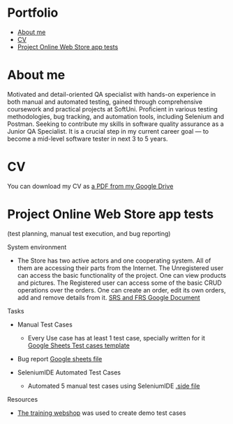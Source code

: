 # Portfolio
- [About me](#about-me)
- [CV](#cv)
- [Project Online Web Store app tests](#project-online-web-store-app-tests)

# About me
Motivated and detail-oriented QA specialist with hands-on experience in both
manual and automated testing, gained through comprehensive coursework and
practical projects at SoftUni. Proficient in various testing methodologies, bug
tracking, and automation tools, including Selenium and Postman. Seeking to
contribute my skills in software quality assurance as a Junior QA Specialist. 
It is a crucial step in my current career goal — to become a mid-level software 
tester in next 3 to 5 years.
# CV
You can download my CV as [a PDF from my Google Drive](https://drive.google.com/file/d/1PoMk4FYaXV-uanfRYiucJonfiKFF5Qp6/view?usp=drive_link)
# Project Online Web Store app tests
(test planning, manual test execution, and bug reporting)

System environment 

- The Store has two active actors and one cooperating system. All of them are accessing their parts from the Internet. The Unregistered user can access the basic functionality of the project. One can view products and pictures. The Registered user can access some of the basic CRUD operations over the orders. One can create an order, edit its own orders, add and remove details from it. [SRS and FRS Google Document](https://docs.google.com/document/d/1HKBEQrpEatiud_3FnOg8vk_rqlin-oOReicZepjDBEs/edit?usp=sharing)

Tasks

 - Manual Test Cases

    - Every Use case has at least 1 test case, specially written for it [Google Sheets Test cases template](https://docs.google.com/spreadsheets/d/1MqoQjIOAdlWWm7w45GqTdQ_bRJnBnkie/edit?usp=sharing&ouid=117075589070239067032&rtpof=true&sd=true)

  - Bug report [Google sheets file](https://docs.google.com/spreadsheets/d/1fsWdMotgzT9D3M6GnYDFOkOtpB4wZqA97Kt-UZuOsiI/edit?gid=517650332#gid=517650332)
  - SeleniumIDE Automated Test Cases

     - Automated 5 manual test cases using SeleniumIDE [.side file](https://github.com/Elitsa-Georgieva/Portfolio-in-progress/blob/main/web_store_test-cases_automated_with_SeleniumIDE.side)

Resources
- [The training webshop](https://demo.opencart.com/) was used to create demo test cases
